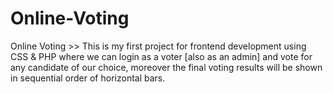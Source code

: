 # Online-Voting
Online Voting >> This is my first project for frontend development using CSS &amp; PHP where we can login as a voter [also as an admin] and vote for any candidate of our choice, moreover the final voting results will be shown in sequential order of horizontal bars.
